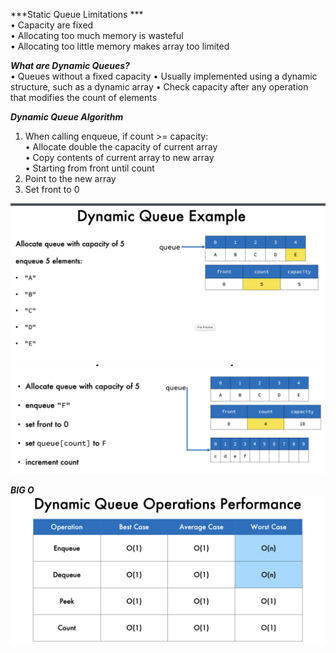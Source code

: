 ***Static Queue Limitations ***   
• Capacity are fixed    
• Allocating too much memory is wasteful    
• Allocating too little memory makes array too limited 
 
***What are Dynamic Queues?***  
• Queues without a fixed capacity
• Usually implemented using a dynamic structure, such as a dynamic array
• Check capacity after any operation that modifies the count of elements


***Dynamic Queue Algorithm***   
1. When calling enqueue, if count >= capacity:  
    • Allocate double the capacity of current array      
    • Copy contents of current array to new array           
    • Starting from front until count           
2. Point to the new array
3. Set front to 0


![alt text](image-12.png)
![alt text](image-13.png)

***BIG O***         
![alt text](image-14.png)
